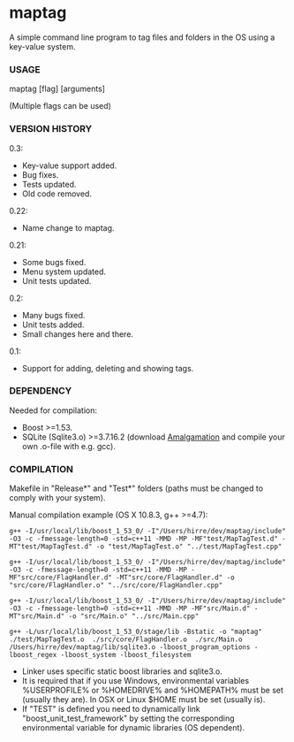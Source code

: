 maptag
====

A simple command line program to tag files and folders in the OS using a key-value system.

### USAGE 
maptag [flag] [arguments]

(Multiple flags can be used)

### VERSION HISTORY 
0.3:
- Key-value support added.
- Bug fixes.
- Tests updated.
- Old code removed.

0.22:
- Name change to maptag.

0.21:
- Some bugs fixed.
- Menu system updated.
- Unit tests updated.

0.2:
- Many bugs fixed.
- Unit tests added.
- Small changes here and there.

0.1:
- Support for adding, deleting and showing tags.

### DEPENDENCY
Needed for compilation:
- Boost >=1.53.
- SQLite (Sqlite3.o) >=3.7.16.2 (download [Amalgamation](http://www.sqlite.org/download.html) and compile your own .o-file with e.g. gcc).

### COMPILATION
Makefile in "Release*" and "Test*" folders (paths must be changed to comply with your system).

Manual compilation example (OS X 10.8.3, g++ >=4.7):

    g++ -I/usr/local/lib/boost_1_53_0/ -I"/Users/hirre/dev/maptag/include" -O3 -c -fmessage-length=0 -std=c++11 -MMD -MP -MF"test/MapTagTest.d" -MT"test/MapTagTest.d" -o "test/MapTagTest.o" "../test/MapTagTest.cpp"
 
    g++ -I/usr/local/lib/boost_1_53_0/ -I"/Users/hirre/dev/maptag/include" -O3 -c -fmessage-length=0 -std=c++11 -MMD -MP -MF"src/core/FlagHandler.d" -MT"src/core/FlagHandler.d" -o "src/core/FlagHandler.o" "../src/core/FlagHandler.cpp"
 
    g++ -I/usr/local/lib/boost_1_53_0/ -I"/Users/hirre/dev/maptag/include" -O3 -c -fmessage-length=0 -std=c++11 -MMD -MP -MF"src/Main.d" -MT"src/Main.d" -o "src/Main.o" "../src/Main.cpp"
 
    g++ -L/usr/local/lib/boost_1_53_0/stage/lib -Bstatic -o "maptag"  ./test/MapTagTest.o  ./src/core/FlagHandler.o  ./src/Main.o  /Users/hirre/dev/maptag/lib/sqlite3.o -lboost_program_options -lboost_regex -lboost_system -lboost_filesystem

- Linker uses specific static boost libraries and sqlite3.o.
- It is required that if you use Windows, environmental variables %USERPROFILE% or %HOMEDRIVE% and %HOMEPATH% must be set (usually they are). In OSX or Linux $HOME must be set (usually is).
- If "TEST" is defined you need to dynamically link "boost_unit_test_framework" by setting the corresponding environmental variable for dynamic libraries (OS dependent).
